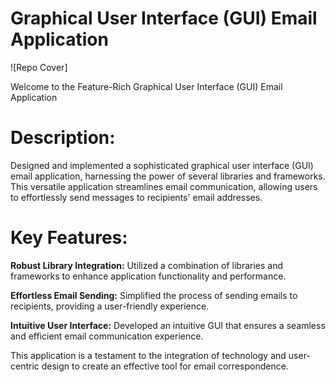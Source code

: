 # Graphical User Interface (GUI) Email Application
![Repo Cover]


Welcome to the Feature-Rich Graphical User Interface (GUI) Email Application

# Description:
Designed and implemented a sophisticated graphical user interface (GUI) email application, harnessing the power of several libraries and frameworks. This versatile application streamlines email communication, allowing users to effortlessly send messages to recipients' email addresses.

# Key Features:
**Robust Library Integration:** Utilized a combination of libraries and frameworks to enhance application functionality and performance.

**Effortless Email Sending:** Simplified the process of sending emails to recipients, providing a user-friendly experience.

**Intuitive User Interface:** Developed an intuitive GUI that ensures a seamless and efficient email communication experience.

This application is a testament to the integration of technology and user-centric design to create an effective tool for email correspondence.
